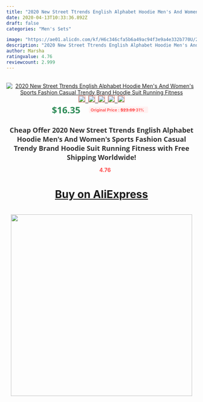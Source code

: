 ```yaml
---
title: "2020 New Street Ttrends English Alphabet Hoodie Men's And Women's Sports Fashion Casual Trendy Brand Hoodie Suit Running Fitness"
date: 2020-04-13T10:33:36.892Z
draft: false
categories: "Men's Sets"

image: "https://ae01.alicdn.com/kf/H6c346cfa5b6a49ac94f3e9a4e332b770U/2020-New-Street-Ttrends-English-Alphabet-Hoodie-Men-s-And-Women-s-Sports-Fashion-Casual-Trendy.jpg"
description: "2020 New Street Ttrends English Alphabet Hoodie Men's And Women's Sports Fashion Casual Trendy Brand Hoodie Suit Running Fitness"
author: Marsha
ratingvalue: 4.76
reviewcount: 2.999
---
```

<br>
<div style="text-align: center;">
<a href="https://s.click.aliexpress.com/e/_AWqTvx" target="_blank" rel="nofollow noopener noreferrer"><img alt="2020 New Street Ttrends English Alphabet Hoodie Men's And Women's Sports Fashion Casual Trendy Brand Hoodie Suit Running Fitness" class="magnifier-image" src="https://ae01.alicdn.com/kf/H6c346cfa5b6a49ac94f3e9a4e332b770U/2020-New-Street-Ttrends-English-Alphabet-Hoodie-Men-s-And-Women-s-Sports-Fashion-Casual-Trendy.jpg_640x640.jpg">
<br>
<img style="border:1px solid salmon" src="https://ae01.alicdn.com/kf/H6c346cfa5b6a49ac94f3e9a4e332b770U/2020-New-Street-Ttrends-English-Alphabet-Hoodie-Men-s-And-Women-s-Sports-Fashion-Casual-Trendy.jpg_120x120.jpg">&nbsp;&nbsp;<img style="border:1px solid salmon" src="https://ae01.alicdn.com/kf/Hd0634724798648059e2b4a94debe222dU/2020-New-Street-Ttrends-English-Alphabet-Hoodie-Men-s-And-Women-s-Sports-Fashion-Casual-Trendy.jpg_120x120.jpg">&nbsp;&nbsp;<img style="border:1px solid salmon" src="https://ae01.alicdn.com/kf/H1eb8cfbf8ceb41e6a259d65e0cb5ce243/2020-New-Street-Ttrends-English-Alphabet-Hoodie-Men-s-And-Women-s-Sports-Fashion-Casual-Trendy.jpg_120x120.jpg">&nbsp;&nbsp;<img style="border:1px solid salmon" src="https://ae01.alicdn.com/kf/H44bc725e34214f1f86a86c2c1f29f0fei/2020-New-Street-Ttrends-English-Alphabet-Hoodie-Men-s-And-Women-s-Sports-Fashion-Casual-Trendy.jpg_120x120.jpg">&nbsp;&nbsp;<img style="border:1px solid salmon" src="https://ae01.alicdn.com/kf/H52f7b01d7e7d40c5a80331a06f8ae1dcV/2020-New-Street-Ttrends-English-Alphabet-Hoodie-Men-s-And-Women-s-Sports-Fashion-Casual-Trendy.jpg_120x120.jpg"></a></div><br0>
<div style="text-align: center;"><span style="background-color: white; border: 0px; box-sizing: border-box; color: seagreen; display: inline-block; font-family: &quot;open sans&quot; , &quot;arial&quot; , &quot;helvetica&quot; , sans-serif , &quot;heiti&quot;; font-size: 24px; font-stretch: inherit; font-weight: 700; line-height: inherit; margin: 0px 10px 0px 0px; padding: 0px; vertical-align: middle;">$16.35 </span>
<span style="background: rgb(255 , 241 , 241); border-radius: 3px; border: 0px; box-sizing: border-box; color: #ff4747; display: inline-block; font-family: inherit; font-size: 12px; font-stretch: inherit; font-style: inherit; font-variant: inherit; font-weight: 600; line-height: inherit; margin: 0px; padding: 2px 5px; transform: scale(0.9); vertical-align: middle;">Original Price : <b style="text-decoration: line-through;">$23.69 </b> 31%&nbsp;&nbsp;</span></div>
<h1 style="color: #333333; display: inline-block; font-family: &quot;open sans&quot; , &quot;arial&quot; , &quot;helvetica&quot; , sans-serif , &quot;heiti&quot;; font-size: 18px; font-stretch: inherit; font-weight: 700; text-align: center;">Cheap Offer 2020 New Street Ttrends English Alphabet Hoodie Men's And Women's Sports Fashion Casual Trendy Brand Hoodie Suit Running Fitness with Free Shipping Worldwide!</h1>
<div style="color: #ff4747; text-align: center;">
<img src="https://4.bp.blogspot.com/-M0ZcTcb-5uY/XleCXlxnR4I/AAAAAAAAAEc/OrjgMkXV1oMQFaCRZj5HQwOCBcu3w1FegCPcBGAYYCw/s1600/star.png" style="height: 15px;">&nbsp;<b>4.76</b></div>
<div class="button_cont" align="center"><a class="buynow_a" href="https://s.click.aliexpress.com/e/_AWqTvx" target="_blank" rel="nofollow noopener noreferrer"><H1>Buy on AliExpress</H1></a></div><br>
<div class="separator" style="clear: both; text-align: center;">
<img src="https://lh3.googleusercontent.com/-pTy5HemUv9M/XlePHvY0dAI/AAAAAAAAAE4/0nX5iRUoIWY8eMW9Dpxeirr157OZliDIgCLcBGAsYHQ/s1600/badge.gif" width="480">
</div>
